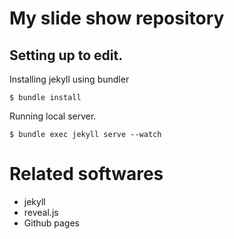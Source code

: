 # My slide show repository

## Setting up to edit.

Installing jekyll using bundler

```
$ bundle install
```

Running local server.

```
$ bundle exec jekyll serve --watch
```

# Related softwares

* jekyll
* reveal.js
* Github pages





